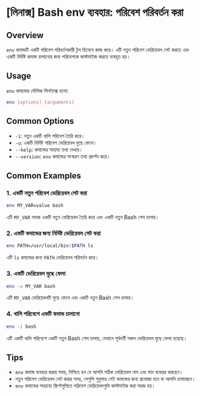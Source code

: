 # [লিনাক্স] Bash env ব্যবহার: পরিবেশ পরিবর্তন করা

## Overview
`env` কমান্ডটি একটি পরিবেশ পরিবর্তনকারী টুল হিসেবে কাজ করে। এটি নতুন পরিবেশ ভেরিয়েবল সেট করতে এবং একটি নির্দিষ্ট কমান্ড চালানোর জন্য পরিবেশকে কাস্টমাইজ করতে ব্যবহৃত হয়।

## Usage
`env` কমান্ডের মৌলিক সিনট্যাক্স হলো:

```bash
env [options] [arguments]
```

## Common Options
- `-i`: নতুন একটি খালি পরিবেশ তৈরি করে।
- `-u`: একটি নির্দিষ্ট পরিবেশ ভেরিয়েবল মুছে ফেলে।
- `--help`: কমান্ডের সাহায্য তথ্য দেখায়।
- `--version`: `env` কমান্ডের সংস্করণ তথ্য প্রদর্শন করে।

## Common Examples
### 1. একটি নতুন পরিবেশ ভেরিয়েবল সেট করা
```bash
env MY_VAR=value bash
```
এটি `MY_VAR` নামক একটি নতুন ভেরিয়েবল তৈরি করে এবং একটি নতুন Bash শেল চালায়।

### 2. একটি কমান্ডের জন্য নির্দিষ্ট ভেরিয়েবল সেট করা
```bash
env PATH=/usr/local/bin:$PATH ls
```
এটি `ls` কমান্ডের জন্য `PATH` ভেরিয়েবল পরিবর্তন করে।

### 3. একটি ভেরিয়েবল মুছে ফেলা
```bash
env -u MY_VAR bash
```
এটি `MY_VAR` ভেরিয়েবলটি মুছে ফেলে এবং একটি নতুন Bash শেল চালায়।

### 4. খালি পরিবেশে একটি কমান্ড চালানো
```bash
env -i bash
```
এটি একটি খালি পরিবেশে একটি নতুন Bash শেল চালায়, যেখানে পূর্ববর্তী সকল ভেরিয়েবল মুছে ফেলা হয়েছে।

## Tips
- `env` কমান্ড ব্যবহার করার সময়, নিশ্চিত হন যে আপনি সঠিক ভেরিয়েবল নাম এবং মান ব্যবহার করছেন।
- নতুন পরিবেশ ভেরিয়েবল সেট করার সময়, সেগুলি শুধুমাত্র সেই কমান্ডের জন্য প্রযোজ্য হবে যা আপনি চালাচ্ছেন।
- `env` কমান্ডের সাহায্যে স্ক্রিপ্টগুলিতে পরিবেশ ভেরিয়েবলগুলি কাস্টমাইজ করা সহজ হয়।